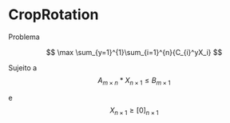 # CropRotation

Problema

$$
	\max \sum_{y=1}^{1}\sum_{i=1}^{n}{C_{i}^yX_i}
$$

Sujeito a
$$
A_{m\times n} * X_{n\times 1} \leq B_{m\times 1}
$$

e 
$$
X_{n\times 1} \geq [0]_{n\times 1}
$$